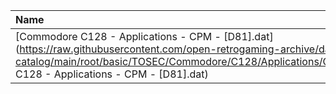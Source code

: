|Name|Size|
|:---|---:|
|[Commodore C128 - Applications - CPM - [D81].dat](https://raw.githubusercontent.com/open-retrogaming-archive/dat-catalog/main/root/basic/TOSEC/Commodore/C128/Applications/CPM/[D81]/Commodore C128 - Applications - CPM - [D81].dat)|1264|
